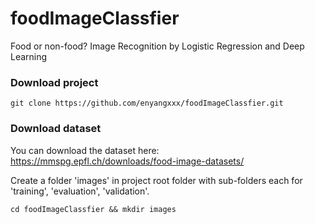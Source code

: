 # foodImageClassfier
Food or non-food? Image Recognition by Logistic Regression and Deep Learning

### Download project
```
git clone https://github.com/enyangxxx/foodImageClassfier.git
```

### Download dataset
You can download the dataset here:
https://mmspg.epfl.ch/downloads/food-image-datasets/

Create a folder 'images' in project root folder with sub-folders each for 'training', 'evaluation', 'validation'.
```
cd foodImageClassfier && mkdir images
```

